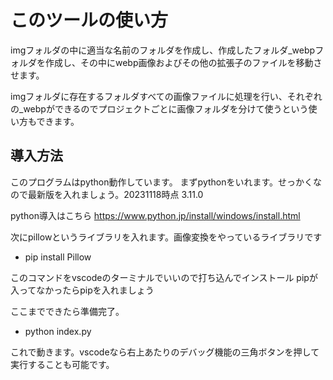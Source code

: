 # このツールの使い方
 
imgフォルダの中に適当な名前のフォルダを作成し、作成したフォルダ_webpフォルダを作成し、その中にwebp画像およびその他の拡張子のファイルを移動させます。

imgフォルダに存在するフォルダすべての画像ファイルに処理を行い、それぞれの_webpができるのでプロジェクトごとに画像フォルダを分けて使うという使い方もできます。


## 導入方法

このプログラムはpython動作しています。
まずpythonをいれます。せっかくなので最新版を入れましょう。20231118時点 3.11.0

python導入はこちら
https://www.python.jp/install/windows/install.html

次にpillowというライブラリを入れます。画像変換をやっているライブラリです

- pip install Pillow

このコマンドをvscodeのターミナルでいいので打ち込んでインストール
pipが入ってなかったらpipを入れましょう

ここまでできたら準備完了。

- python index.py

これで動きます。vscodeなら右上あたりのデバッグ機能の三角ボタンを押して実行することも可能です。
